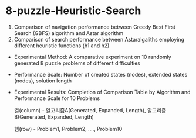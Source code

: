 # 8-puzzle-Heuristic-Search

1. Comparison of navigation performance between Greedy Best First Search (GBFS) algorithm and Astar algorithm
2. Comparison of search performance between Astaralgaliths employing different heuristic functions (h1 and h2)

- Experimental Method: A comparative experiment on 10 randomly generated 8 puzzle problems of different difficulties

- Performance Scale: Number of created states (nodes), extended states (nodes), solution length

- Experimental Results: Completion of Comparison Table by Algorithm and Performance Scale for 10 Problems

  열(column) - 알고리즘A(Generated, Expanded, Length), 알고리즘B(Generated, Expanded, Length)

  행(row) - Problem1, Problem2, ...., Problem10
